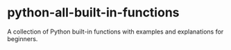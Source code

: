 # python-all-built-in-functions
A collection of Python built-in functions with examples and explanations for beginners.
